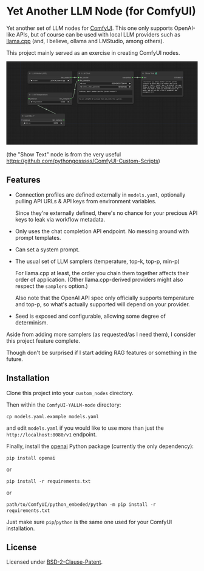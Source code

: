 # Yet Another LLM Node (for ComfyUI)

Yet another set of LLM nodes for [ComfyUI](https://github.com/comfyanonymous/ComfyUI). This one only supports OpenAI-like APIs, but of course can be used with local LLM providers such as [llama.cpp](https://github.com/ggerganov/llama.cpp) (and, I believe, ollama and LMStudio, among others).

This project mainly served as an exercise in creating ComfyUI nodes.

![sample workflow](yallm-sample.png)

(the "Show Text" node is from the very useful https://github.com/pythongosssss/ComfyUI-Custom-Scripts)

## Features

* Connection profiles are defined externally in `models.yaml`, optionally pulling API URLs & API keys from environment variables.

   Since they're externally defined, there's no chance for your precious API keys to leak via workflow metadata.
* Only uses the chat completion API endpoint. No messing around with prompt templates.
* Can set a system prompt.
* The usual set of LLM samplers (temperature, top-k, top-p, min-p)

   For llama.cpp at least, the order you chain them together affects their order of application. (Other llama.cpp-derived providers might also respect the `samplers` option.)

   Also note that the OpenAI API spec only officially supports temperature and top-p, so what's actually supported will depend on your provider.
* Seed is exposed and configurable, allowing some degree of determinism.

Aside from adding more samplers (as requested/as I need them), I consider this project feature complete.

Though don't be surprised if I start adding RAG features or something in the future.

## Installation

Clone this project into your `custom_nodes` directory.

Then within the `ComfyUI-YALLM-node` directory:

    cp models.yaml.example models.yaml

and edit `models.yaml` if you would like to use more than just the `http://localhost:8080/v1` endpoint.

Finally, install the [openai](https://pypi.org/project/openai/) Python package (currently the only dependency):

    pip install openai

or

    pip install -r requirements.txt

or

    path/to/ComfyUI/python_embeded/python -m pip install -r requirements.txt

Just make sure `pip`/`python` is the same one used for your ComfyUI installation.

## License

Licensed under [BSD-2-Clause-Patent](https://opensource.org/license/bsdpluspatent).

